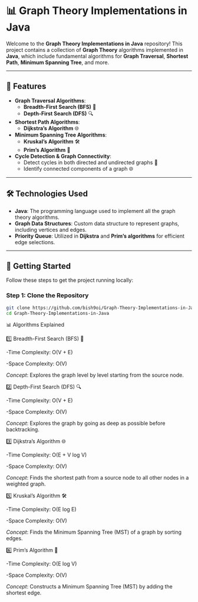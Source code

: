 # 📊 **Graph Theory Implementations in Java**

Welcome to the **Graph Theory Implementations in Java** repository! This project contains a collection of **Graph Theory** algorithms implemented in **Java**, which include fundamental algorithms for **Graph Traversal**, **Shortest Path**, **Minimum Spanning Tree**, and more.

---

## 🚀 **Features**
- **Graph Traversal Algorithms**:
  - **Breadth-First Search (BFS)** 🧠
  - **Depth-First Search (DFS)** 🔍
- **Shortest Path Algorithms**:
  - **Dijkstra’s Algorithm** 🌐
- **Minimum Spanning Tree Algorithms**:
  - **Kruskal’s Algorithm** 🛠️
  - **Prim’s Algorithm** 🌳
- **Cycle Detection & Graph Connectivity**:
  - Detect cycles in both directed and undirected graphs 🔄
  - Identify connected components of a graph 🌐

---

## 🛠️ **Technologies Used**
- **Java**: The programming language used to implement all the graph theory algorithms.
- **Graph Data Structures**: Custom data structure to represent graphs, including vertices and edges.
- **Priority Queue**: Utilized in **Dijkstra** and **Prim’s algorithms** for efficient edge selections.

---

## 📌 **Getting Started**

Follow these steps to get the project running locally:

### Step 1: Clone the Repository
```bash
git clone https://github.com/bish9oi/Graph-Theory-Implementations-in-Java.git
cd Graph-Theory-Implementations-in-Java
```

📊 Algorithms Explained

  1️⃣ Breadth-First Search (BFS) 🧠
  
  -Time Complexity: O(V + E)
       
  -Space Complexity: O(V)
  
  *Concept*: Explores the graph level by level starting from the source node.

          
  2️⃣ Depth-First Search (DFS) 🔍
  
  -Time Complexity: O(V + E)
  
  -Space Complexity: O(V)
  
  *Concept*: Explores the graph by going as deep as possible before backtracking.
          
3️⃣ Dijkstra’s Algorithm 🌐

-Time Complexity: O(E + V log V)

-Space Complexity: O(V)

*Concept*: Finds the shortest path from a source node to all other nodes in a weighted graph.

5️⃣ Kruskal’s Algorithm 🛠️

-Time Complexity: O(E log E)

-Space Complexity: O(V)

*Concept*: Finds the Minimum Spanning Tree (MST) of a graph by sorting edges.

6️⃣ Prim’s Algorithm 🌳

-Time Complexity: O(E log V)

-Space Complexity: O(V)

*Concept*: Constructs a Minimum Spanning Tree (MST) by adding the shortest edge.



